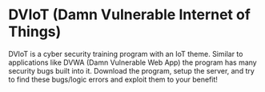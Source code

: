 # DVIoT (Damn Vulnerable Internet of Things)

DVIoT is a cyber security training program with an IoT theme. Similar to applications like DVWA (Damn Vulnerable Web App) the program has many security bugs built into it. Download the program, setup the server, and try to find these bugs/logic errors and exploit them to your benefit!